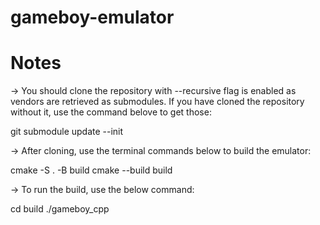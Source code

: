 # gameboy-emulator

# Notes
-> You should clone the repository with --recursive flag is enabled as vendors are retrieved as submodules. If you have cloned the repository without it, use the command belove to get those:

git submodule update --init


-> After cloning, use the terminal commands below to build the emulator:

cmake -S . -B build
cmake --build build

-> To run the build, use the below command:

cd build
./gameboy_cpp
